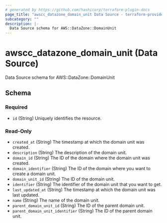 ```yaml
---
# generated by https://github.com/hashicorp/terraform-plugin-docs
page_title: "awscc_datazone_domain_unit Data Source - terraform-provider-awscc"
subcategory: ""
description: |-
  Data Source schema for AWS::DataZone::DomainUnit
---
```


# awscc_datazone_domain_unit (Data Source)

Data Source schema for AWS::DataZone::DomainUnit



<!-- schema generated by tfplugindocs -->
## Schema

### Required

- `id` (String) Uniquely identifies the resource.

### Read-Only

- `created_at` (String) The timestamp at which the domain unit was created.
- `description` (String) The description of the domain unit.
- `domain_id` (String) The ID of the domain where the domain unit was created.
- `domain_identifier` (String) The ID of the domain where you want to create a domain unit.
- `domain_unit_id` (String) The ID of the domain unit.
- `identifier` (String) The identifier of the domain unit that you want to get.
- `last_updated_at` (String) The timestamp at which the domain unit was last updated.
- `name` (String) The name of the domain unit.
- `parent_domain_unit_id` (String) The ID of the parent domain unit.
- `parent_domain_unit_identifier` (String) The ID of the parent domain unit.
